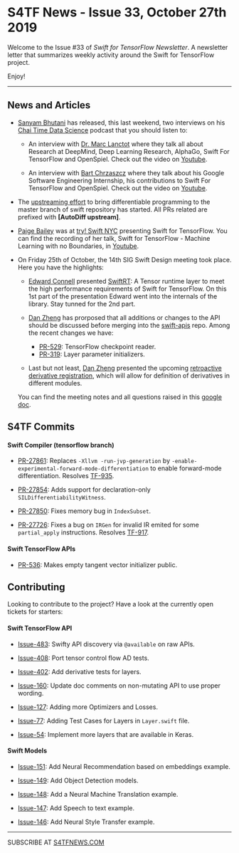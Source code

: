 
S4TF News - Issue 33, October 27th 2019
===================

Welcome to the Issue #33 of *Swift for TensorFlow Newsletter*. A newsletter letter that summarizes weekly activity around the Swift for TensorFlow project.

Enjoy!

---

## News and Articles

* [Sanyam Bhutani](https://twitter.com/bhutanisanyam1) has released, this last weekend, two interviews on his [Chai Time Data Science](https://chaitimedatascience.com/) podcast that you should listen to:

    * An interview with [Dr. Marc Lanctot](https://twitter.com/sharky6000) where they talk all about Research at DeepMind, Deep Learning Research, AlphaGo, Swift For TensorFlow and OpenSpiel. Check out the video on [Youtube](https://youtu.be/-uUHR5VALB0).

    * An interview with [Bart Chrzaszcz](https://twitter.com/bart_chr) where they talk about his Google Software Engineering Internship, his contributions to Swift For TensorFlow and OpenSpiel. Check out the video on [Youtube](https://youtu.be/OTXKRPGhQu8).

* The [upstreaming effort](https://twitter.com/rxwei/status/1187923715436138496) to bring differentiable programming to the master branch of swift repository has started. All PRs related are prefixed with **[AutoDiff upstream]**.

* [Paige Bailey](https://twitter.com/dynamicwebpaige) was at [try! Swift NYC](https://twitter.com/tryswiftnyc) presenting Swift for TensorFlow. You can find the recording of her talk, Swift for TensorFlow - Machine Learning with no Boundaries, in [Youtube](https://youtu.be/xnwgifICYYA).

* On Friday 25th of October, the 14th SIG Swift Design meeting took place. Here you have the highlights:

    * [Edward Connell](https://github.com/ewconnell) presented [SwiftRT](https://github.com/ewconnell/swiftrt): A Tensor runtime layer to meet the high performance requirements of Swift for TensorFlow. On this 1st part of the presentation Edward went into the internals of the library. Stay tunned for the 2nd part.

    * [Dan Zheng](https://twitter.com/dancherp) has prorposed that all additions or changes to the API should be discussed before merging into the [swift-apis](https://github.com/tensorflow/swift-apis) repo. Among the recent changes we have: 
        * [PR-529](https://github.com/tensorflow/swift-apis/pull/529): TensorFlow checkpoint reader. 
        * [PR-319](https://github.com/tensorflow/swift-apis/pull/319): Layer parameter initializers.

    * Last but not least, [Dan Zheng](https://twitter.com/dancherp) presented the upcoming [retroactive derivative registration](https://gist.github.com/dan-zheng/0e28c41dd0734fa6d3644e6ed0a9c16f), which will allow for definition of derivatives in different modules.

    You can find the meeting notes and all questions raised in this [google doc](https://docs.google.com/document/d/1Fm56p5rV1t2Euh6WLtBFKGqI43ozC3EIjReyLk-LCLU/edit#heading=h.ybjihr2k1s4).


## S4TF Commits

#### Swift Compiler (tensorflow branch)

* [PR-27861](https://github.com/apple/swift/pull/27861): Replaces `-Xllvm -run-jvp-generation` by `-enable-experimental-forward-mode-differentiation` to enable forward-mode differentiation. Resolves [TF-935](https://bugs.swift.org/browse/TF-935).

* [PR-27854](https://github.com/apple/swift/pull/27854): Adds support for declaration-only `SILDifferentiabilityWitness`.

* [PR-27850](https://github.com/apple/swift/pull/27850): Fixes memory bug in `IndexSubset`.

* [PR-27726](https://github.com/apple/swift/pull/27726): Fixes a bug on `IRGen` for invalid IR emited for some `partial_apply` instructions. Resolves [TF-917](https://bugs.swift.org/browse/TF-917).

#### Swift TensorFlow APIs

* [PR-536](https://github.com/tensorflow/swift-apis/pull/536): Makes empty tangent vector initializer public.

## Contributing

Looking to contribute to the project? Have a look at the currently open tickets for starters:

#### Swift TensorFlow API

* [Issue-483](https://github.com/tensorflow/swift-apis/issues/483): Swifty API discovery via `@available` on raw APIs.

* [Issue-408](https://github.com/tensorflow/swift-apis/issues/408): Port tensor control flow AD tests.

* [Issue-402](https://github.com/tensorflow/swift-apis/issues/402): Add derivative tests for layers.

* [Issue-160](https://github.com/tensorflow/swift-apis/issues/160): Update doc comments on non-mutating API to use proper wording.

* [Issue-127](https://github.com/tensorflow/swift-apis/issues/127): Adding more Optimizers and Losses.

* [Issue-77](https://github.com/tensorflow/swift-apis/issues/77):  Adding Test Cases for Layers in `Layer.swift` file.

* [Issue-54](https://github.com/tensorflow/swift-apis/issues/54): Implement more layers that are available in Keras.

#### Swift Models

* [Issue-151](https://github.com/tensorflow/swift-models/issues/151): Add Neural Recommendation based on embeddings example.

* [Issue-149](https://github.com/tensorflow/swift-models/issues/149): Add Object Detection models. 

* [Issue-148](https://github.com/tensorflow/swift-models/issues/148): Add a Neural Machine Translation example. 

* [Issue-147](https://github.com/tensorflow/swift-models/issues/147): Add Speech to text example.

* [Issue-146](https://github.com/tensorflow/swift-models/issues/146): Add Neural Style Transfer example.

---

SUBSCRIBE AT [S4TFNEWS.COM](https://www.s4tfnews.com/)
